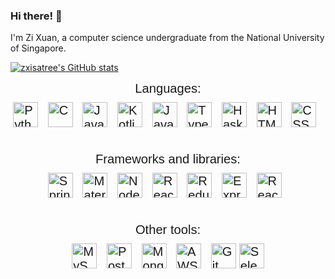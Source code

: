 <style>
    div {
        font-family: 'Raleway', Helvetica, sans-serif;
        font-size: larger;
    }
    .container {
        display: flex;
        flex-direction: column;
        justify-content: center;
        align-items: center;
        gap: 10px;
    }
    .iconGroup {
        width: 100%;
        display: flex;
        justify-content: center;
        gap: 5px;
    }
</style>

### Hi there! 👋

I'm Zi Xuan, a computer science undergraduate from the National University of Singapore.

[![zxisatree's GitHub stats](https://github-readme-stats.vercel.app/api?username=zxisatree&show_icons=true&theme=transparent)](https://github.com/anuraghazra/github-readme-stats)
<!-- [![zxisatree's top languages](https://github-readme-stats.vercel.app/api/top-langs/?username=zxisatree&layout=donut-vertical)](https://github.com/anuraghazra/github-readme-stats) -->

<body>
    <div class="container">
        <div>Languages:</div>
        <div class="iconGroup">
            <img src="https://cdn.jsdelivr.net/gh/devicons/devicon/icons/python/python-original.svg" title="Python"
                alt="Python" width="40" height="40" />&nbsp;
            <img src="https://cdn.jsdelivr.net/gh/devicons/devicon/icons/c/c-original.svg" title="C" alt="C" width="40"
                height="40" />&nbsp;
            <img src="https://cdn.jsdelivr.net/gh/devicons/devicon/icons/java/java-original.svg" title="Java" alt="Java"
                width="40" height="40" />&nbsp;
            <img src="https://cdn.jsdelivr.net/gh/devicons/devicon/icons/kotlin/kotlin-original.svg" title="Kotlin"
                alt="Kotlin" width="40" height="40" />&nbsp;
            <img src="https://cdn.jsdelivr.net/gh/devicons/devicon/icons/javascript/javascript-original.svg"
                title="JavaScript" alt="JavaScript" width="40" height="40" />&nbsp;
            <img src="https://cdn.jsdelivr.net/gh/devicons/devicon/icons/typescript/typescript-original.svg"
                title="TypeScript" alt="TypeScript" width="40" height="40" />&nbsp;
            <img src="https://cdn.jsdelivr.net/gh/devicons/devicon/icons/haskell/haskell-original.svg" title="Haskell"
                alt="Haskell" width="40" height="40" />&nbsp;
            <img src="https://cdn.jsdelivr.net/gh/devicons/devicon/icons/html5/html5-original.svg" title="HTML5"
                alt="HTML" width="40" height="40" />&nbsp;
            <img src="https://cdn.jsdelivr.net/gh/devicons/devicon/icons/css3/css3-plain.svg" title="CSS3" alt="CSS"
                width="40" height="40" />&nbsp;
        </div>
        <br />
        <div>Frameworks and libraries:</div>
        <div class="iconGroup">
            <img src="https://cdn.jsdelivr.net/gh/devicons/devicon/icons/spring/spring-original.svg" title="Spring"
                alt="Spring" width="40" height="40" />&nbsp;
            <img src="https://cdn.jsdelivr.net/gh/devicons/devicon/icons/materialui/materialui-original.svg"
                title="Material UI" alt="Material UI" width="40" height="40" />&nbsp;
            <img src="https://cdn.jsdelivr.net/gh/devicons/devicon/icons/nodejs/nodejs-original.svg" title="NodeJS"
                alt="NodeJS" width="40" height="40" />&nbsp;
            <img src="https://cdn.jsdelivr.net/gh/devicons/devicon/icons/react/react-original.svg" title="React"
                alt="React" width="40" height="40" />&nbsp;
            <img src="https://cdn.jsdelivr.net/gh/devicons/devicon/icons/redux/redux-original.svg" title="Redux"
                alt="Redux" width="40" height="40" />&nbsp;
            <img src="https://cdn.jsdelivr.net/gh/devicons/devicon/icons/express/express-original.svg" title="Express"
                alt="Express" width="40" height="40" />&nbsp;
            <img src="https://cdn.jsdelivr.net/gh/devicons/devicon/icons/nextjs/nextjs-original.svg" title="React"
                alt="React" width="40" height="40" />&nbsp;
        </div>
        <br />
        <div>Other tools:</div>
        <div class="iconGroup">
            <img src="https://cdn.jsdelivr.net/gh/devicons/devicon/icons/mysql/mysql-original.svg" title="MySQL"
                alt="MySQL" width="40" height="40" />&nbsp;
            <img src="https://cdn.jsdelivr.net/gh/devicons/devicon/icons/postgresql/postgresql-original.svg"
                title="PostgreSQL" alt="PostgreSQL" width="40" height="40" />&nbsp;
            <img src="https://cdn.jsdelivr.net/gh/devicons/devicon/icons/mongodb/mongodb-original.svg" title="MongoDB"
                alt="MongoDB" width="40" height="40" />&nbsp;
            <img src="https://cdn.jsdelivr.net/gh/devicons/devicon/icons/amazonwebservices/amazonwebservices-original.svg"
                title="AWS" alt="AWS" width="40" height="40" />&nbsp;
            <img src="https://cdn.jsdelivr.net/gh/devicons/devicon/icons/git/git-original.svg" title="Git" alt="Git"
                width="40" height="40" />
            <img src="https://cdn.jsdelivr.net/gh/devicons/devicon/icons/selenium/selenium-original.svg"
                title="Selenium" alt="Selenium" width="40" height="40" />
        </div>
    </div>
</body>
